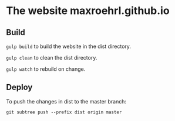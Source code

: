 # The website maxroehrl.github.io

## Build
```gulp build``` to build the website in the dist directory.

```gulp clean``` to clean the dist directory.

```gulp watch``` to rebuild on change.

## Deploy
To push the changes in dist to the master branch:
```
git subtree push --prefix dist origin master
```